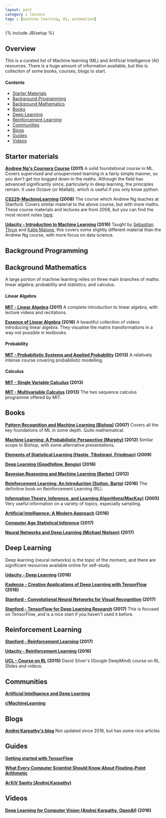 ```yaml
---
layout: post
category : lessons
tags : [machine learning, AI, automation]
---
```

{% include JB/setup %}

## Overview
This is a curated list of Machine learning (ML) and Artificial Intelligence (AI) resources. There is a huge amount of information available, but this is collection of some books, courses, blogs to start.

#### Contents

- [Starter Materials](#starter-materials)
- [Background Programming](#background-programming)
- [Background Mathematics](#background-mathematics)
- [Books](#books)
- [Deep Learning](#deep-learning)
- [Reinforcement Learning](#reinforcement-learning)
- [Communities](#communities)
- [Blogs](#blogs)
- [Guides](#guides)
- [Videos](#videos)

## Starter materials
**[Andrew Ng's Coursera Course](https://www.coursera.org/learn/machine-learning/home/welcome) (2011)** A solid foundational course in ML. Covers supervised and unsupervised learning in a fairly simple manner, so you don't get too bogged down in the maths. Although the field has advanced significantly since, particularly in deep learning, the principles remain. It uses Octave (or Matlab), which is useful if you only know python.

**[CS229-MachineLearning](https://see.stanford.edu/Course/CS229/) (2008)** The course which Andrew Ng teaches at Stanford. Covers similar material to the above course, but with more maths. These course materials and lectures are from 2008, but you can find the most recent notes [here](http://cs229.stanford.edu).

**[Udacity - Introduction to Machine Learning](https://www.udacity.com/course/intro-to-machine-learning--ud120) (2016)** Taught by [Sebastian Thrun](https://en.wikipedia.org/wiki/Sebastian_Thrun) and [Katie Malone](http://blog.udacity.com/2016/04/women-in-machine-learning-katie-malone.html), this covers some slightly different material than the Andrew Ng course, with more focus on data science.

## Background Programming

## Background Mathematics
A large portion of machine learning relies on three main branches of maths: linear algebra; probability and statistics; and calculus.

#### Linear Algebra
**[MIT - Linear Algebra](https://ocw.mit.edu/courses/mathematics/18-06sc-linear-algebra-fall-2011/index.htm) (2011)** A complete introduction to linear algebra, with lecture videos and recitations.

**[Essence of Linear Algebra](https://youtu.be/kjBOesZCoqc) (2016)** A beautiful collection of videos introducing linear algebra. They visualise the matrix transformations in a way not possible in textbooks.

#### Probability

**[MIT - Probabilistic Systems and Applied Probability](https://ocw.mit.edu/courses/electrical-engineering-and-computer-science/6-041sc-probabilistic-systems-analysis-and-applied-probability-fall-2013/) (2013)** A relatively intense course covering probabilistic modelling.

#### Calculus

**[MIT - Single Variable Calculus](https://ocw.mit.edu/courses/mathematics/18-01sc-single-variable-calculus-fall-2010/) (2013)**

**[MIT - Multivariable Calculus](https://ocw.mit.edu/courses/mathematics/18-02sc-multivariable-calculus-fall-2010/) (2013)** The two sequence calculus programme offered by MIT.

## Books

**[Pattern Recognition and Machine Learning (Bishop)](https://www.amazon.co.uk/Pattern-Recognition-Learning-Information-Statistics/dp/0387310738) (2007)** Covers all the key foundations of ML in some depth. Quite mathematical.

**[Machine Learning: A Probabilistic Perspective (Murphy)](https://www.amazon.co.uk/Machine-Learning-Probabilistic-Perspective-Computation/dp/0262018020/ref=pd_lpo_sbs_14_t_1?_encoding=UTF8&psc=1&refRID=B586DMKGVCMJ80X4AAHY) (2012)** Similar scope to Bishop, with some alternative presentations.

**[Elements of Statistical Learning (Hastie, Tibshirani, Friedman)](https://web.stanford.edu/~hastie/Papers/ESLII.pdf) (2009)**

**[Deep Learning (Goodfellow, Bengio)](http://www.deeplearningbook.org) (2016)**

**[Bayesian Reasoning and Machine Learning (Barber)](http://web4.cs.ucl.ac.uk/staff/D.Barber/textbook/090310.pdf) (2012)**

**[Reinforcement Learning: An Introduction (Sutton, Barto)](http://incompleteideas.net/sutton/book/bookdraft2016sep.pdf) (2016)** The definitive book on Reinforcement Learning (RL).

**[Information Theory, Inference, and Learning Algorithms(MacKay)](http://www.inference.org.uk/mackay/itila/book.html) (2005)** Very useful information on a variety of topics, especially sampling.

**[Artificial Intelligence: A Modern Approach](http://aima.cs.berkeley.edu) (2016)**

**[Computer Age Statistical Inference](https://web.stanford.edu/~hastie/CASI_files/PDF/casi.pdf?utm_content=buffercb64f&utm_medium=social&utm_source=twitter.com&utm_campaign=buffer) (2017)**

**[Neural Networks and Deep Learning (Michael Nielsen)](http://neuralnetworksanddeeplearning.com) (2017)**

## Deep Learning
Deep learning (neural networks) is the topic of the moment, and there are significant resources available online for self-study.

**[Udacity - Deep Learning](https://www.udacity.com/course/deep-learning--ud730) (2016)**

**[Kadenze - Creative Applications of Deep Learning with TensorFlow](https://www.kadenze.com/courses/creative-applications-of-deep-learning-with-tensorflow/info) (2016)**

**[Stanford - Convolutional Neural Networks for Visual Recognition](http://cs231n.github.io) (2017)**

**[Stanford - TensorFlow for Deep Learning Research](http://web.stanford.edu/class/cs20si/syllabus.html) (2017)** This is focused on TensorFlow, and is a nice start if you haven't used it before.

## Reinforcement Learning
**[Stanford - Reinforcement Learning](http://web.stanford.edu/class/cs234/syllabus.html) (2017)**

**[Udacity - Reinforcement Learning](https://www.udacity.com/course/reinforcement-learning--ud600) (2016)**

**[UCL - Course on RL](http://www0.cs.ucl.ac.uk/staff/d.silver/web/Teaching.html) (2015)** David Silver's (Google DeepMind) course on RL. Slides and videos.

## Communities
**[Artificial Intelligence and Deep Learning](https://www.facebook.com/groups/DeepNetGroup/)**

**[r/MachineLearning](https://www.reddit.com/r/MachineLearning/)**

## Blogs
**[Andrej Karpathy's blog](http://karpathy.github.io)** Not updated since 2016, but has some nice articles

## Guides
**[Getting started with TensorFlow](https://www.tensorflow.org/get_started/get_started)**

**[What Every Computer Scientist Should Know About Floating-Point Arithmetic](http://docs.oracle.com/cd/E19957-01/806-3568/ncg_goldberg.html)**

**[ArXiV Sanity (Andrej Karpathy)](http://www.arxiv-sanity.com)**

## Videos
**[Deep Learning for Computer Vision (Andrej Karpathy, OpenAI)](https://www.youtube.com/watch?v=u6aEYuemt0M) (2016)**
